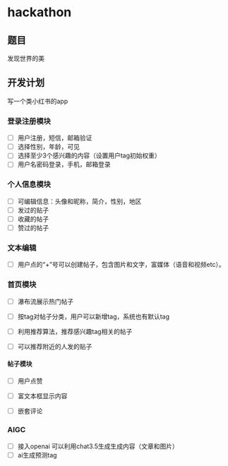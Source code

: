 # hackathon

## 题目

发现世界的美

## 开发计划

写一个类小红书的app

### 登录注册模块

- [ ] 用户注册，短信，邮箱验证
- [ ] 选择性别，年龄，可见
- [ ] 选择至少3个感兴趣的内容（设置用户tag初始权重）
- [ ] 用户名密码登录，手机，邮箱登录

### 个人信息模块

- [ ] 可编辑信息：头像和昵称，简介，性别，地区
- [ ] 发过的贴子
- [ ] 收藏的帖子
- [ ] 赞过的帖子

### 文本编辑

- [ ] 用户点的“+”号可以创建帖子，包含图片和文字，富媒体（语音和视频etc）。

### 首页模块

- [ ] 瀑布流展示热门帖子
- [ ] 按tag对帖子分类，用户可以新增tag，系统也有默认tag

- [ ] 利用推荐算法，推荐感兴趣tag相关的帖子
- [ ] 可以推荐附近的人发的贴子

#### 帖子模块

- [ ] 用户点赞
- [ ] 富文本框显示内容

- [ ] 嵌套评论

### AIGC

- [ ] 接入openai 可以利用chat3.5生成生成内容（文章和图片）
- [ ] ai生成预测tag

### 